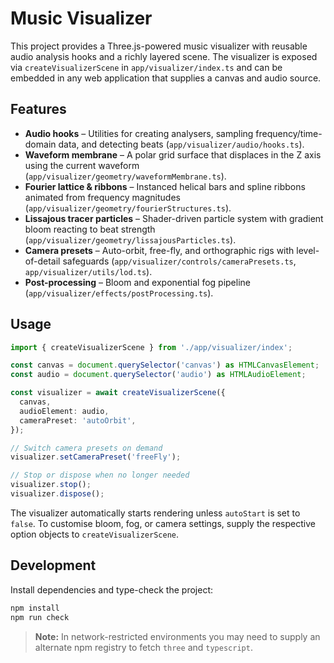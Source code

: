 # Music Visualizer

This project provides a Three.js-powered music visualizer with reusable audio analysis hooks and a richly layered scene. The visualizer is exposed via `createVisualizerScene` in `app/visualizer/index.ts` and can be embedded in any web application that supplies a canvas and audio source.

## Features

- **Audio hooks** – Utilities for creating analysers, sampling frequency/time-domain data, and detecting beats (`app/visualizer/audio/hooks.ts`).
- **Waveform membrane** – A polar grid surface that displaces in the Z axis using the current waveform (`app/visualizer/geometry/waveformMembrane.ts`).
- **Fourier lattice & ribbons** – Instanced helical bars and spline ribbons animated from frequency magnitudes (`app/visualizer/geometry/fourierStructures.ts`).
- **Lissajous tracer particles** – Shader-driven particle system with gradient bloom reacting to beat strength (`app/visualizer/geometry/lissajousParticles.ts`).
- **Camera presets** – Auto-orbit, free-fly, and orthographic rigs with level-of-detail safeguards (`app/visualizer/controls/cameraPresets.ts`, `app/visualizer/utils/lod.ts`).
- **Post-processing** – Bloom and exponential fog pipeline (`app/visualizer/effects/postProcessing.ts`).

## Usage

```ts
import { createVisualizerScene } from './app/visualizer/index';

const canvas = document.querySelector('canvas') as HTMLCanvasElement;
const audio = document.querySelector('audio') as HTMLAudioElement;

const visualizer = await createVisualizerScene({
  canvas,
  audioElement: audio,
  cameraPreset: 'autoOrbit',
});

// Switch camera presets on demand
visualizer.setCameraPreset('freeFly');

// Stop or dispose when no longer needed
visualizer.stop();
visualizer.dispose();
```

The visualizer automatically starts rendering unless `autoStart` is set to `false`. To customise bloom, fog, or camera settings, supply the respective option objects to `createVisualizerScene`.

## Development

Install dependencies and type-check the project:

```bash
npm install
npm run check
```

> **Note:** In network-restricted environments you may need to supply an alternate npm registry to fetch `three` and `typescript`.
